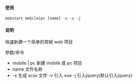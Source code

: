 #### 使用

    webstart mobile|pc [name] -s -v -j


#### 说明

快速新建一个简单的常规 web 项目

参数/命令

- mobile | pc 新建 mobile 或 pc 项目
- name 文件名称
- -s 生成 scss 文件 -v 引入 vue -j 引入jquery(默认引入jquery)

